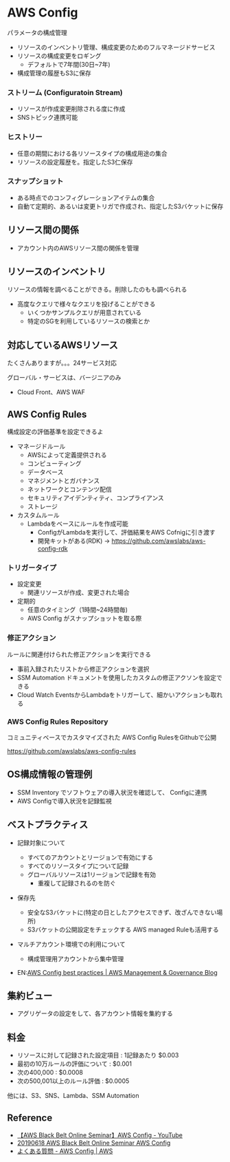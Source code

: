 # AWS Config

パラメータの構成管理

- リソースのインベントリ管理、構成変更のためのフルマネージドサービス
- リソースの構成変更をロギング
  - デフォルトで7年間(30日~7年)
- 構成管理の履歴もS3に保存

### ストリーム (Configuratoin Stream)

- リソースが作成変更削除される度に作成
- SNSトピック連携可能

### ヒストリー
- 任意の期間における各リソースタイプの構成用途の集合
- リソースの設定履歴を。指定したS3仁保存

### スナップショット
- ある時点でのコンフィグレーションアイテムの集合
- 自動て定期的、あるいは変更トリガで作成され、指定したS3バケットに保存

## リソース間の関係
- アカウント内のAWSリソース間の関係を管理

## リソースのインベントリ
リソースの情報を調べることができる。削除したのもも調べられる

- 高度なクエリで様々なクエリを投げることができる
  - いくつかサンプルクエリが用意されている
  - 特定のSGを利用しているリソースの検索とか

## 対応しているAWSリソース

たくさんありますが。。。24サービス対応

グローバル・サービスは、バージニアのみ
- Cloud Front、AWS WAF 

## AWS Config Rules

構成設定の評価基準を設定できるよ

- マネージドルール
  - AWSによって定義提供される
  - コンピューティング
  - データベース
  - マネジメントとガバナンス
  - ネットワークとコンテンツ配信
  - セキュリティアイデンティティ、コンプライアンス
  - ストレージ
- カスタムルール
  - Lambdaをベースにルールを作成可能
    - ConfigがLambdaを実行して、評価結果をAWS Cofnigに引き渡す
    - 開発キットがある(RDK) -> https://github.com/awslabs/aws-config-rdk

### トリガータイプ

- 設定変更
  - 関連リソースが作成、変更された場合
- 定期的
  - 任意のタイミング（1時間~24時間毎)
  - AWS Config がスナップショットを取る際

### 修正アクション
ルールに関連付けられた修正アクションを実行できる

- 事前入録されたリストから修正アクションを選択
- SSM Automation ドキュメントを使用したカスタムの修正アクソンを設定できる
- Cloud Watch EventsからLambdaをトリガーして、細かいアクションも取れる

### AWS Config Rules Repository
コミュニティベースでカスタマイズされた AWS Config RulesをGithubで公開

https://github.com/awslabs/aws-config-rules

## OS構成情報の管理例

- SSM Inventory でソフトウェアの導入状況を確認して、 Configに連携
- AWS Configで導入状況を記録監視

## ベストプラクティス

- 記録対象について
  - すべてのアカウントとリージョンで有効にする
  - すべてのリソースタイプについて記録
  - グローバルリソースは1リージョンで記録を有効
    - 重複して記録されるのを防ぐ
- 保存先
  - 安全なS3バケットに(特定の日としたアクセスできず、改ざんできない場所)
  - S3バケットの公開設定をチェックする AWS managed Ruleも活用する
- マルチアカウント環境での利用について
  - 構成管理用アカウントから集中管理

- EN:[AWS Config best practices | AWS Management & Governance Blog](https://aws.amazon.com/jp/blogs/mt/aws-config-best-practices/)

## 集約ビュー
- アグリゲータの設定をして、各アカウント情報を集約する

## 料金

- リソースに対して記録された設定項目 : 1記録あたり $0.003
- 最初の10万ルールの評価について : $0.001
- 次の400,000 : $0.0008
- 次の500,001以上のルール評価 : $0.0005

他には、S3、SNS、Lambda、SSM Automation

## Reference
- [【AWS Black Belt Online Seminar】AWS Config - YouTube](https://www.youtube.com/watch?v=vnqX0gMj6jw)
- [20190618 AWS Black Belt Online Seminar AWS Config](https://www.slideshare.net/AmazonWebServicesJapan/20190618-aws-black-belt-online-seminar-aws-config)
- [よくある質問 - AWS Config | AWS](https://aws.amazon.com/jp/config/faq/)